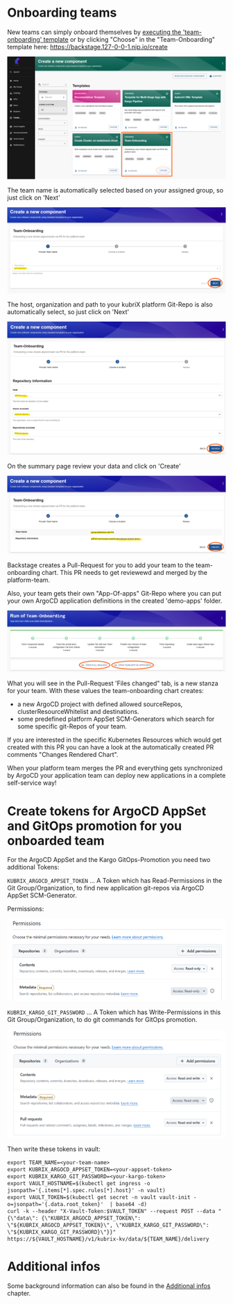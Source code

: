 # Onboarding teams

New teams can simply onboard themselves by [executing the 'team-onboarding' template](https://backstage.127-0-0-1.nip.io/create/templates/default/team-onboarding) or by clicking "Choose" in the "Team-Onboarding" template here: https://backstage.127-0-0-1.nip.io/create

![image](../../img/team-onboarding-1.png)

The team name is automatically selected based on your assigned group, so just click on 'Next'

![image](../../img/team-onboarding-2.png)

The host, organization and path to your kubriX platform Git-Repo is also automatically select, so just click on 'Next'

![image](../../img/team-onboarding-3.png)

On the summary page review your data and click on 'Create'

![image](../../img/team-onboarding-4.png)

Backstage creates a Pull-Request for you to add your team to the team-onboarding chart. This PR needs to get reviewewd and merged by the platform-team.

Also, your team gets their own "App-Of-apps" Git-Repo where you can put your own ArgoCD application definitions in the created 'demo-apps' folder.

![image](../../img/team-onboarding-5.png)

What you will see in the Pull-Request 'Files changed" tab, is a new stanza for your team.
With these values the team-onboarding chart creates:

* a new ArgoCD project with defined allowed sourceRepos, clusterResourceWhitelist and destinations.
* some predefined platform AppSet SCM-Generators which search for some specific git-Repos of your team.

If you are interested in the specific Kubernetes Resources which would get created with this PR
you can have a look at the automatically created PR comments "Changes Rendered Chart".

When your platform team merges the PR and everything gets synchronized by ArgoCD 
your application team can deploy new applications in a complete self-service way!

# Create tokens for ArgoCD AppSet and GitOps promotion for you onboarded team

For the ArgoCD AppSet and the Kargo GitOps-Promotion you need two additional Tokens:

`KUBRIX_ARGOCD_APPSET_TOKEN` ... A Token which has Read-Permissions in the Git Group/Organization, to find new application git-repos via ArgoCD AppSet SCM-Generator.

Permissions:

![image](../../img/team-argocd-appset-token-permissions.png)

`KUBRIX_KARGO_GIT_PASSWORD` ... A Token which has Write-Permissions in this Git Group/Organization, to do git commands for GitOps promotion.

![image](../../img/team-kargo-token-permissions.png)

Then write these tokens in vault:

```
export TEAM_NAME=<your-team-name>
export KUBRIX_ARGOCD_APPSET_TOKEN=<your-appset-token>
export KUBRIX_KARGO_GIT_PASSWORD=<your-kargo-token>
export VAULT_HOSTNAME=$(kubectl get ingress -o jsonpath='{.items[*].spec.rules[*].host}' -n vault)
export VAULT_TOKEN=$(kubectl get secret -n vault vault-init -o=jsonpath='{.data.root_token}'  | base64 -d)
curl -k --header "X-Vault-Token:$VAULT_TOKEN" --request POST --data "{\"data\": {\"KUBRIX_ARGOCD_APPSET_TOKEN\": \"${KUBRIX_ARGOCD_APPSET_TOKEN}\", \"KUBRIX_KARGO_GIT_PASSWORD\":
\"${KUBRIX_KARGO_GIT_PASSWORD}\"}}" https://${VAULT_HOSTNAME}/v1/kubrix-kv/data/${TEAM_NAME}/delivery
```

# Additional infos

Some background information can also be found in the [Additional infos](onboarding-additional-infos.md) chapter.


